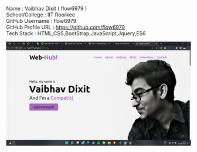 Name : Vaibhav Dixit ( flow6979 ) <br />
School/College : IIT Roorkee <br />
GitHub Username : flow6979 <br />
GitHub Profile URL : https://github.com/flow6979 <br />
Tech Stack : HTML,CSS,BootStrap,JavaScript,Jquery,ES6

![](preview.png)
